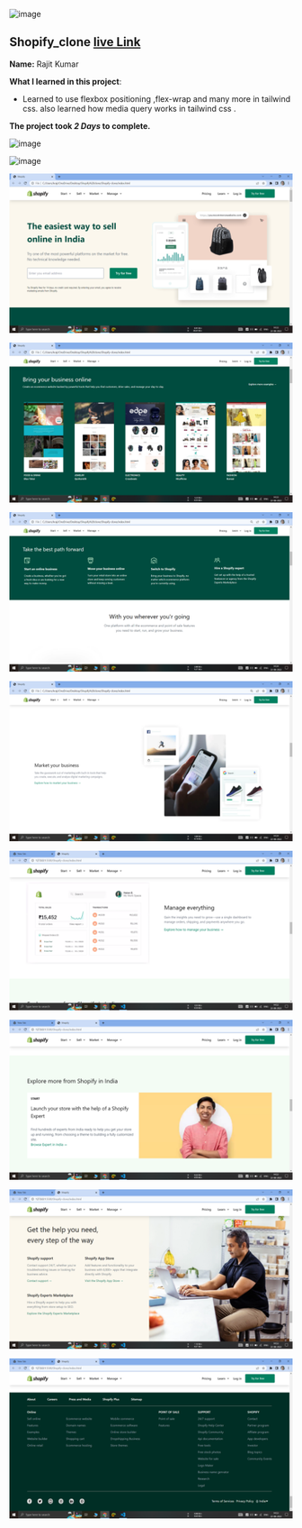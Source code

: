 ![image](https://img.shields.io/badge/Shopify-clone-red)

## Shopify_clone  [live Link](https://Shopify_clone.netlify.app/)

**Name:** Rajit Kumar

**What I learned in this project**:

  - Learned to use flexbox positioning ,flex-wrap and many more in tailwind css.
  also learned how media query works in tailwind css .


**The project took ***2 Days*** to complete.** 

![image](https://img.shields.io/badge/INeuron-LearnCodeOnline-brightgreen)

![image](https://img.shields.io/badge/Full%20stack%20JS%20bootcamp-Hitesh%20Chaudhary-lightgrey)


![image](https://github.com/Rajit909/shopify-clone/blob/main/images/ss1.png)

![image](https://github.com/Rajit909/shopify-clone/blob/main/images/ss2.png)

![image](https://github.com/Rajit909/shopify-clone/blob/main/images/ss3.png)

![image](https://github.com/Rajit909/shopify-clone/blob/main/images/ss4.png)

![image](https://github.com/Rajit909/shopify-clone/blob/main/images/ss5.png)

![image](https://github.com/Rajit909/shopify-clone/blob/main/images/ss6.png)

![image](https://github.com/Rajit909/shopify-clone/blob/main/images/ss7.png)

![image](https://github.com/Rajit909/shopify-clone/blob/main/images/ss8.png)

